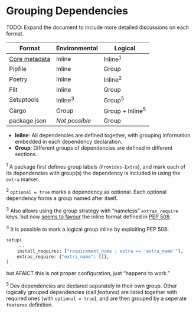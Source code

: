 # Grouping Dependencies

TODO: Expand the document to include more detailed discussions on each format.

| Format                                                                      | Environmental      | Logical                    |
| --------------------------------------------------------------------------- | ------------------ | -------------------------- |
| [Core metadata](https://packaging.python.org/specifications/core-metadata/) | Inline             | Inline<sup>1</sup>         |
| Pipfile                                                                     | Inline             | Group                      |
| Poetry                                                                      | Inline             | Inline<sup>2</sup>         |
| Flit                                                                        | Inline             | Group                      |
| Setuptools                                                                  | Inline<sup>3</sup> | Group<sup>5</sup>          |
| Cargo                                                                       | Group              | Group + Inline<sup>5</sup> |
| package.json                                                                | *Not possible*     | Group                      |

* **Inline**: All dependencies are defined together, with grouping information embedded in each dependency declaration.
* **Group**: Different groups of dependencies are defined in different sections.

<sup>1</sup> A package first defines group labels (`Provides-Extra`), and mark each of its dependencies with group(s) the dependency is included in using the `extra` marker.

<sup>2</sup> `optional = true` marks a dependency as optional. Each optional dependency forms a group named after itself.

<sup>3</sup> Also allows using the group strategy with “nameless” `extras_require` keys, but now [seems to favour](https://github.com/pypa/setuptools/commit/37a48e9a7a5ae5ac770b05b8f1ff52bdceda3cae) the inline format defined in [PEP 508](https://www.python.org/dev/peps/pep-0508/).

<sup>4</sup> It is possible to mark a logical group inline by exploiting PEP 508:

```python
setup(
    ...
    install_requires: ["requirement_name ; extra == 'extra_name'"],
    extras_require: {"extra_name": []},
)
```

but AFAICT this is not proper configuration, just “happens to work.”

<sup>5</sup> Dev dependencies are declared separately in their own group. Other logically grouped dependencies (call *features*) are listed together with required ones (with `optional = true`), and are then grouped by a seperate `features` definition.
